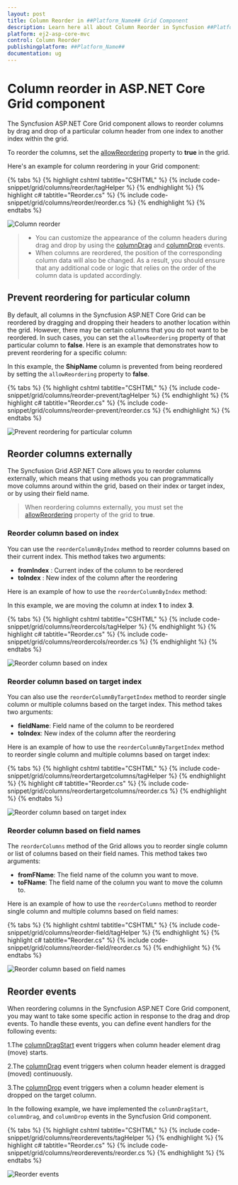```yaml
---
layout: post
title: Column Reorder in ##Platform_Name## Grid Component
description: Learn here all about Column Reorder in Syncfusion ##Platform_Name## Grid component of Syncfusion Essential JS 2 and more.
platform: ej2-asp-core-mvc
control: Column Reorder
publishingplatform: ##Platform_Name##
documentation: ug
---
```


# Column reorder in ASP.NET Core Grid component

The Syncfusion ASP.NET Core Grid component allows to reorder columns by drag and drop of a particular column header from one index to another index within the grid.

To reorder the columns, set the [allowReordering](https://help.syncfusion.com/cr/aspnetcore-js2/Syncfusion.EJ2.Grids.Grid.html#Syncfusion_EJ2_Grids_Grid_AllowReordering) property to **true** in the grid.

Here's an example for column reordering in your Grid component:

{% tabs %}
{% highlight cshtml tabtitle="CSHTML" %}
{% include code-snippet/grid/columns/reorder/tagHelper %}
{% endhighlight %}
{% highlight c# tabtitle="Reorder.cs" %}
{% include code-snippet/grid/columns/reorder/reorder.cs %}
{% endhighlight %}
{% endtabs %}

![Column reorder](../images/column-reorder/column-reorder.gif)

>* You can customize the appearance of the column headers during drag and drop by using the [columnDrag](https://help.syncfusion.com/cr/aspnetcore-js2/Syncfusion.EJ2.Grids.Grid.html#Syncfusion_EJ2_Grids_Grid_ColumnDrag) and [columnDrop](https://help.syncfusion.com/cr/aspnetcore-js2/Syncfusion.EJ2.Grids.Grid.html#Syncfusion_EJ2_Grids_Grid_ColumnDrop) events.
>* When columns are reordered, the position of the corresponding column data will also be changed. As a result, you should ensure that any additional code or logic that relies on the order of the column data is updated accordingly.

## Prevent reordering for particular column

By default, all columns in the Syncfusion ASP.NET Core Grid can be reordered by dragging and dropping their headers to another location within the grid. However, there may be certain columns that you do not want to be reordered. In such cases, you can set the `allowReordering` property of that particular column to **false**. Here is an example that demonstrates how to prevent reordering for a specific column:

In this example, the **ShipName** column is prevented from being reordered by setting the `allowReordering` property to **false**.

{% tabs %}
{% highlight cshtml tabtitle="CSHTML" %}
{% include code-snippet/grid/columns/reorder-prevent/tagHelper %}
{% endhighlight %}
{% highlight c# tabtitle="Reorder.cs" %}
{% include code-snippet/grid/columns/reorder-prevent/reorder.cs %}
{% endhighlight %}
{% endtabs %}

![Prevent reordering for particular column](../images/column-reorder/column-reorder-prevent.gif)

## Reorder columns externally

The Syncfusion Grid ASP.NET Core allows you to reorder columns externally, which means that using methods you can programmatically move columns around within the grid, based on their index or target index, or by using their field name.

> When reordering columns externally, you must set the [allowReordering](https://help.syncfusion.com/cr/aspnetcore-js2/Syncfusion.EJ2.Grids.Grid.html#Syncfusion_EJ2_Grids_Grid_AllowReordering) property of the grid to **true**.

### Reorder column based on index

You can use the `reorderColumnByIndex` method to reorder columns based on their current index. This method takes two arguments:

* **fromIndex** : Current index of the column to be reordered
* **toIndex** : New index of the column after the reordering

Here is an example of how to use the `reorderColumnByIndex` method:

In this example, we are moving the column at index **1** to index **3**.

{% tabs %}
{% highlight cshtml tabtitle="CSHTML" %}
{% include code-snippet/grid/columns/reordercols/tagHelper %}
{% endhighlight %}
{% highlight c# tabtitle="Reorder.cs" %}
{% include code-snippet/grid/columns/reordercols/reorder.cs %}
{% endhighlight %}
{% endtabs %}

![Reorder column based on index](../images/column-reorder/column-reorder-index.gif)

### Reorder column based on target index

You can also use the `reorderColumnByTargetIndex` method to reorder single column or multiple columns based on the target index. This method takes two arguments:

* **fieldName**: Field name of the column to be reordered
* **toIndex**: New index of the column after the reordering

Here is an example of how to use the `reorderColumnByTargetIndex` method to reorder single column and multiple columns based on target index:

{% tabs %}
{% highlight cshtml tabtitle="CSHTML" %}
{% include code-snippet/grid/columns/reordertargetcolumns/tagHelper %}
{% endhighlight %}
{% highlight c# tabtitle="Reorder.cs" %}
{% include code-snippet/grid/columns/reordertargetcolumns/reorder.cs %}
{% endhighlight %}
{% endtabs %}

![Reorder column based on target index](../images/column-reorder/column-reorder-target.gif)

### Reorder column based on field names

The `reorderColumns` method of the Grid allows you to reorder single column or list of columns based on their field names. This method takes two arguments: 

* **fromFName**: The field name of the column you want to move.
* **toFName**: The field name of the column you want to move the column to.

Here is an example of how to use the `reorderColumns` method to reorder single column and multiple columns based on field names:

{% tabs %}
{% highlight cshtml tabtitle="CSHTML" %}
{% include code-snippet/grid/columns/reorder-field/tagHelper %}
{% endhighlight %}
{% highlight c# tabtitle="Reorder.cs" %}
{% include code-snippet/grid/columns/reorder-field/reorder.cs %}
{% endhighlight %}
{% endtabs %}

![Reorder column based on field names](../images/column-reorder/column-reorder-field.gif)

## Reorder events

When reordering columns in the Syncfusion ASP.NET Core Grid component, you may want to take some specific action in response to the drag and drop events. To handle these events, you can define event handlers for the following events:

1.The [columnDragStart](https://help.syncfusion.com/cr/aspnetcore-js2/Syncfusion.EJ2.Grids.Grid.html#Syncfusion_EJ2_Grids_Grid_ColumnDragStart) event triggers when column header element drag (move) starts.

2.The [columnDrag](https://help.syncfusion.com/cr/aspnetcore-js2/Syncfusion.EJ2.Grids.Grid.html#Syncfusion_EJ2_Grids_Grid_ColumnDrag) event triggers when column header element is dragged (moved) continuously.

3.The [columnDrop](https://help.syncfusion.com/cr/aspnetcore-js2/Syncfusion.EJ2.Grids.Grid.html#Syncfusion_EJ2_Grids_Grid_ColumnDrop) event triggers when a column header element is dropped on the target column.

In the following example, we have implemented the `columnDragStart`, `columnDrag`, and `columnDrop` events in the Syncfusion Grid component.

{% tabs %}
{% highlight cshtml tabtitle="CSHTML" %}
{% include code-snippet/grid/columns/reorderevents/tagHelper %}
{% endhighlight %}
{% highlight c# tabtitle="Reorder.cs" %}
{% include code-snippet/grid/columns/reorderevents/reorder.cs %}
{% endhighlight %}
{% endtabs %}

![Reorder events](../images/column-reorder/column-reorder-events.gif)